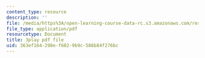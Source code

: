```yaml
---
content_type: resource
description: ''
file: /media/https%3A/open-learning-course-data-rc.s3.amazonaws.com/res-18-006-calculus-revisited-single-variable-calculus-fall-2010/363ef164298ef6029b9c586b84f276bc_r9Jwtxf4SA0.pdf
file_type: application/pdf
resourcetype: Document
title: 3play pdf file
uid: 363ef164-298e-f602-9b9c-586b84f276bc
---
```


